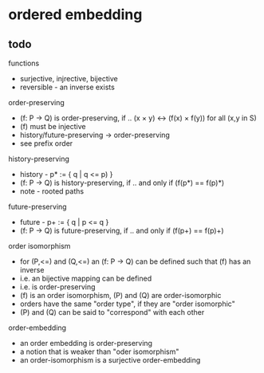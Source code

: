 
<!-- ======================================================================= -->
# ordered embedding

<!-- ======================================================================= -->
## todo

functions
- surjective, injrective, bijective
- reversible - an inverse exists

order-preserving
- (f: P -> Q) is order-preserving, if ..
  (x × y) <-> (f(x) × f(y)) for all (x,y in S)
- (f) must be injective
- history/future-preserving -> order-preserving
- see prefix order

history-preserving
- history - p* := { q | q <= p) }
- (f: P -> Q) is history-preserving, if ..
  and only if (f(p*) == f(p)*)
- note - rooted paths

future-preserving
- future - p+ := { q | p <= q }
- (f: P -> Q) is future-preserving, if ..
  and only if (f(p+) == f(p)+)

order isomorphism
- for (P,<=) and (Q,<=) an (f: P -> Q) can be defined such that (f) has an inverse
- i.e. an bijective mapping can be defined
- i.e. is order-preserving
- (f) is an order isomorphism, (P) and (Q) are order-isomorphic
- orders have the same "order type", if they are "order isomorphic"
- (P) and (Q) can be said to "correspond" with each other

order-embedding
- an order embedding is order-preserving
- a notion that is weaker than "oder isomorphism"
- an order-isomorphism is a surjective order-embedding
